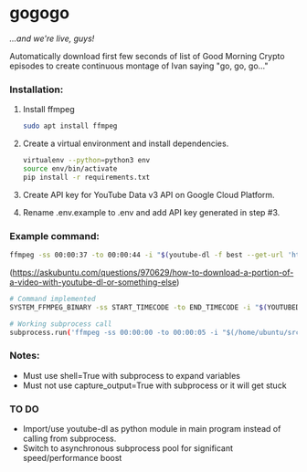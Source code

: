 # gogogo

_...and we're live, guys!_

Automatically download first few seconds of list of Good Morning Crypto episodes to create continuous montage of Ivan saying "go, go, go..."

### Installation:
1) Install ffmpeg
   
   ```bash
   sudo apt install ffmpeg
   ```

2) Create a virtual environment and install dependencies.
   
   ```bash
   virtualenv --python=python3 env
   source env/bin/activate
   pip install -r requirements.txt
   ```

3) Create API key for YouTube Data v3 API on Google Cloud Platform.

4) Rename .env.example to .env and add API key generated in step #3.

### Example command:
```bash
ffmpeg -ss 00:00:37 -to 00:00:44 -i "$(youtube-dl -f best --get-url 'https://youtu.be/PVGeM40dABA')" -c:v copy -c:a copy coffee_sliding.mp4
```
(https://askubuntu.com/questions/970629/how-to-download-a-portion-of-a-video-with-youtube-dl-or-something-else)

```bash
# Command implemented
SYSTEM_FFMPEG_BINARY -ss START_TIMECODE -to END_TIMECODE -i "$(YOUTUBEDL_VENV_BINARY -f best --get-url 'VIDEO_URL')" -c:v copy -c:a copy OUTPUT_FILE

# Working subprocess call
subprocess.run('ffmpeg -ss 00:00:00 -to 00:00:05 -i "$(/home/ubuntu/src/gogogo/env/bin/youtube-dl -f best --get-url https://www.youtube.com/watch?v=NEEMHyzxN-4)" -c:v copy -c:a copy -n test.mp4', shell=True)
```

### Notes:
- Must use shell=True with subprocess to expand variables
- Must not use capture_output=True with subprocess or it will get stuck

### TO DO
- Import/use youtube-dl as python module in main program instead of calling from subprocess.
- Switch to asynchronous subprocess pool for significant speed/performance boost